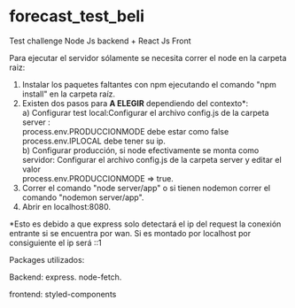 # forecast_test_beli
Test challenge Node Js backend + React Js Front

Para ejecutar el servidor sólamente se necesita correr el node en la carpeta raiz:
1) Instalar los paquetes faltantes con npm ejecutando el comando "npm install" en la carpeta raíz.
2) Existen dos pasos para **A ELEGIR** dependiendo del contexto*:\
a) Configurar test local:Configurar el archivo config.js de la carpeta server : \
process.env.PRODUCCIONMODE debe estar como false \
process.env.IPLOCAL debe tener su ip.\
b) Configurar producción, si node efectivamente se monta como servidor: Configurar el archivo config.js de la carpeta server y editar el valor \
process.env.PRODUCCIONMODE => true.
3) Correr el comando "node server/app" o si tienen nodemon correr el comando "nodemon server/app".
4) Abrir en localhost:8080.

*Esto es debido a que express solo detectará el ip del request la conexión entrante si se encuentra por wan. Si es montado por localhost por consiguiente el ip será ::1

Packages utilizados:

Backend:
express.
node-fetch.

frontend:
styled-components
